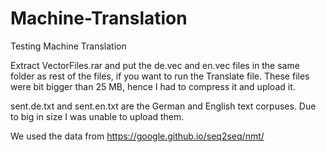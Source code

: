 # Machine-Translation
Testing Machine Translation

Extract VectorFiles.rar and put the de.vec and en.vec files in the same folder as rest of the files, if you want to run the Translate file. These files were bit bigger than 25 MB, hence I had to  compress it and upload it. 

sent.de.txt and sent.en.txt are the German and English text corpuses. Due to big in size I was unable to upload them. 

We used the data from https://google.github.io/seq2seq/nmt/
